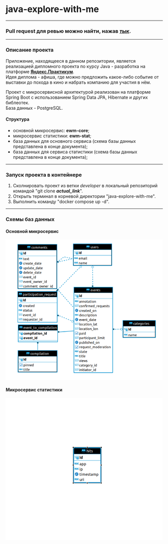 # java-explore-with-me
___
### Pull request для ревью можно найти, нажав [*__тык__*](https://github.com/LVarf/java-explore-with-me/pull/37). 
___
### Описание проекта
Приложение, находящееся в данном репозитории, является реализацией дипломного проекта по курсу Java - разработка на 
платформе [__Яндекс.Практикум__](https://practicum.yandex.ru/).  
Идея диплома - афиша, где можно предложить какое-либо событие от выставки
до похода в кино и набрать компанию для участия в нём.

Проект с микросервисной архитектурой реализован на платформе Spring Boot с использованием
Spring Data JPA, Hibernate и других библеотек.  
База данных - PostgreSQL.
#### Структура
* основной микросервис: __ewm-core__;
* микросервис статистики: __ewm-stat__;
* база данных для основного сервиса (схема базы данных представлена в конце документа);
* база данных для сервиса статистики (схема базы данных представлена в конце документа);
___
### Запуск проекта в контейнере
1. Сколнировать проект из ветки *developer* в локальный репозиторий командой "git clone *__actual_link__*".
2. Открыть терминал в корневой директории "java-explore-with-me".
3. Выполнить команду "docker compose up -d".
___
### Схемы баз данных
#### Основной микросервис
![База данных основного микросервиса](ewm-core-db.png)
#### Микросервис статистики
![База данных микросервиса статистики](ewm-stat-db.png)
